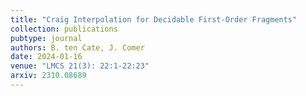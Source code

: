 ```yaml
---
title: "Craig Interpolation for Decidable First-Order Fragments"
collection: publications
pubtype: journal
authors: B. ten Cate, J. Comer
date: 2024-01-16
venue: "LMCS 21(3): 22:1-22:23"
arxiv: 2310.08689
---
```

